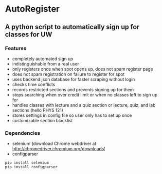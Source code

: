# AutoRegister
## A python script to automatically sign up for classes for UW

### Features
* completely automated sign up
* indistinguishable from a real user
* only registers once when spot opens up, does not spam register page
* does not spam registration on failure to register for spot
* uses backend json database for faster scraping without login
* checks time conflicts
* records restricted sections and prevents signing up for them
* stops searching when over credit limit or when no classes left to sign up for
* handles classes with lecture and a quiz section or lecture, quiz, and lab sections (hello PHYS 121)
* stores settings in config file so user only has to set up once
* customizable section blacklist

### Dependencies
* selenium (download Chrome webdriver at http://chromedriver.chromium.org/downloads)
* configparser
```
pip install selenium
pip install configparser
```
